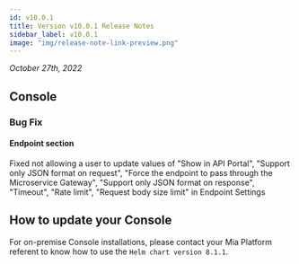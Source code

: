 ```yaml
---
id: v10.0.1
title: Version v10.0.1 Release Notes
sidebar_label: v10.0.1
image: "img/release-note-link-preview.png"
---
```


_October 27th, 2022_

## Console

### Bug Fix

#### Endpoint section

Fixed not allowing a user to update values of "Show in API Portal", 
"Support only JSON format on request", "Force the endpoint to pass through the Microservice Gateway", 
"Support only JSON format on response", "Timeout", "Rate limit", "Request body size limit" in Endpoint Settings

## How to update your Console

For on-premise Console installations, please contact your Mia Platform referent to know how to use the `Helm chart version 8.1.1`.
